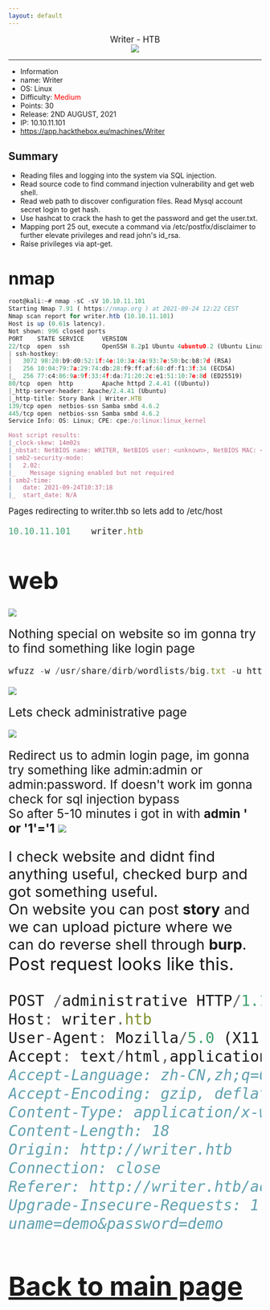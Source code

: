 ```yaml
---
layout: default
---
```


<center> 
    <big>Writer - HTB</big>
</center>

<center>
    <img src="https://pbs.twimg.com/media/E7Yb_WKXoAk4o3M?format=jpg&name=4096x4096">
</center>

----------------------------------------------------------------------------------------------------------------------------------------------------------------------------------------------------------------------------------------------------------------------------------------------------------------------------------------------------------


*   Information
*   name: <p1> Writer </p1>
*   OS: <p1> Linux </p1>
*   Difficulty: <p1 style="color:red;">Medium</p1>
*   Points: <p1> 30 </p1>
*   Release: <p1 > 2ND AUGUST, 2021 </p1>
*   IP: 10.10.11.101
*  https://app.hackthebox.eu/machines/Writer

## Summary
- Reading files and logging into the system via SQL injection.
- Read source code to find command injection vulnerability and get web shell.
- Read web path to discover configuration files. Read Mysql account secret login to get hash.
- Use hashcat to crack the hash to get the password and get the user.txt.
- Mapping port 25 out, execute a command via /etc/postfix/disclaimer to further elevate privileges and read john's id_rsa.
- Raise privileges via apt-get.


# <big>nmap</big> 

```js 
root@kali:~# nmap -sC -sV 10.10.11.101
Starting Nmap 7.91 ( https://nmap.org ) at 2021-09-24 12:22 CEST
Nmap scan report for writer.htb (10.10.11.101)
Host is up (0.61s latency).
Not shown: 996 closed ports
PORT    STATE SERVICE     VERSION
22/tcp  open  ssh         OpenSSH 8.2p1 Ubuntu 4ubuntu0.2 (Ubuntu Linux; protocol 2.0)
| ssh-hostkey: 
|   3072 98:20:b9:d0:52:1f:4e:10:3a:4a:93:7e:50:bc:b8:7d (RSA)
|   256 10:04:79:7a:29:74:db:28:f9:ff:af:68:df:f1:3f:34 (ECDSA)
|_  256 77:c4:86:9a:9f:33:4f:da:71:20:2c:e1:51:10:7e:8d (ED25519)
80/tcp  open  http        Apache httpd 2.4.41 ((Ubuntu))
|_http-server-header: Apache/2.4.41 (Ubuntu)
|_http-title: Story Bank | Writer.HTB
139/tcp open  netbios-ssn Samba smbd 4.6.2
445/tcp open  netbios-ssn Samba smbd 4.6.2
Service Info: OS: Linux; CPE: cpe:/o:linux:linux_kernel

Host script results:
|_clock-skew: 14m02s
|_nbstat: NetBIOS name: WRITER, NetBIOS user: <unknown>, NetBIOS MAC: <unknown> (unknown)
| smb2-security-mode: 
|   2.02: 
|_    Message signing enabled but not required
| smb2-time: 
|   date: 2021-09-24T10:37:18
|_  start_date: N/A
```


<big> Pages redirecting to writer.thb so lets add to /etc/host<big>

```js
10.10.11.101    writer.htb
```
# <big>web</big> 

<img src="https://rustlang.rs/images/htb-writer/001.png">

<big> Nothing special on website so im gonna try to find something like login page </big>

```js
wfuzz -w /usr/share/dirb/wordlists/big.txt -u http://writer.htb/FUZZ --hc 404 -t 200
```
<img src="https://gcdn.pbrd.co/images/7zOTtLDkbG2N.png?o=1">

<big> Lets check administrative page </big>

<img src="https://rustlang.rs/images/htb-writer/003.png">

<big> Redirect us to admin login page, im gonna try something like admin:admin or admin:password. If doesn't work im gonna check for sql injection bypass </big> <br><big>So after 5-10 minutes i got in with **admin ' or '1'='1**
<img src="https://rustlang.rs/images/htb-writer/005.png">

<big> I check website and didnt find anything useful, checked burp and got something useful. </big> <br> <big> On website you can post **story** and we can upload picture where we can do reverse shell through **burp**.<br> <big>Post request looks like this. 

```js
POST /administrative HTTP/1.1
Host: writer.htb
User-Agent: Mozilla/5.0 (X11; Ubuntu; Linux x86_64; rv:91.0) Gecko/20100101 Firefox/91.0
Accept: text/html,application/xhtml+xml,application/xml;q=0.9,image/webp,*/*;q=0.8
Accept-Language: zh-CN,zh;q=0.8,zh-TW;q=0.7,zh-HK;q=0.5,en-US;q=0.3,en;q=0.2
Accept-Encoding: gzip, deflate
Content-Type: application/x-www-form-urlencoded
Content-Length: 18
Origin: http://writer.htb
Connection: close
Referer: http://writer.htb/administrative
Upgrade-Insecure-Requests: 1
uname=demo&password=demo
```


## [Back to main page](./../..)
